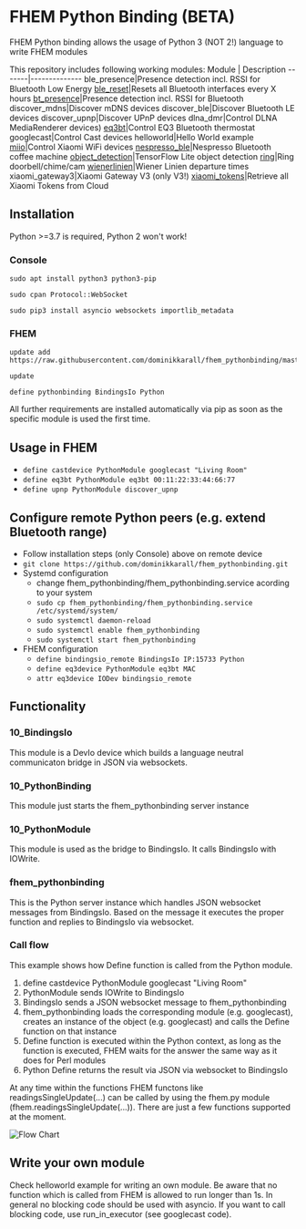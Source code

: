 # FHEM Python Binding (BETA)

FHEM Python binding allows the usage of Python 3 (NOT 2!) language to write FHEM modules

This repository includes following working modules:
Module | Description
-------|--------------
ble_presence|Presence detection incl. RSSI for Bluetooth Low Energy
[ble_reset](https://github.com/dominikkarall/fhem_pythonbinding/blob/master/FHEM/bindings/python/lib/ble_reset/README.md)|Resets all Bluetooth interfaces every X hours
[bt_presence](https://github.com/dominikkarall/fhem_pythonbinding/blob/master/FHEM/bindings/python/lib/bt_presence/README.md)|Presence detection incl. RSSI for Bluetooth
discover_mdns|Discover mDNS devices
discover_ble|Discover Bluetooth LE devices
discover_upnp|Discover UPnP devices
dlna_dmr|Control DLNA MediaRenderer devices)
[eq3bt](https://github.com/dominikkarall/fhem_pythonbinding/blob/master/FHEM/bindings/python/lib/eq3bt/README.md)|Control EQ3 Bluetooth thermostat
googlecast|Control Cast devices
helloworld|Hello World example
[miio](https://github.com/dominikkarall/fhem_pythonbinding/tree/master/FHEM/bindings/python/lib/miio/README.md)|Control Xiaomi WiFi devices
[nespresso_ble](https://github.com/dominikkarall/fhem_pythonbinding/blob/master/FHEM/bindings/python/lib/nespresso_ble/README.md)|Nespresso Bluetooth coffee machine
[object_detection](https://github.com/dominikkarall/fhem_pythonbinding/blob/master/FHEM/bindings/python/lib/object_detection/README.md)|TensorFlow Lite object detection
[ring](https://github.com/dominikkarall/fhem_pythonbinding/blob/master/FHEM/bindings/python/lib/ring/README.md)|Ring doorbell/chime/cam
[wienerlinien](https://github.com/dominikkarall/fhem_pythonbinding/blob/master/FHEM/bindings/python/lib/wienerlinien/README.md)|Wiener Linien departure times
xiaomi_gateway3|Xiaomi Gateway V3 (only V3!)
[xiaomi_tokens](https://github.com/dominikkarall/fhem_pythonbinding/blob/master/FHEM/bindings/python/lib/xiaomi_tokens/README.md)|Retrieve all Xiaomi Tokens from Cloud

## Installation
Python >=3.7 is required, Python 2 won't work!

### Console
```
sudo apt install python3 python3-pip

sudo cpan Protocol::WebSocket

sudo pip3 install asyncio websockets importlib_metadata
```
### FHEM
```
update add https://raw.githubusercontent.com/dominikkarall/fhem_pythonbinding/master/controls_pythonbinding.txt

update

define pythonbinding BindingsIo Python
```

All further requirements are installed automatically via pip as soon as the specific module is used the first time.
 
## Usage in FHEM
 - `define castdevice PythonModule googlecast "Living Room"`
 - `define eq3bt PythonModule eq3bt 00:11:22:33:44:66:77`
 - `define upnp PythonModule discover_upnp`

## Configure remote Python peers (e.g. extend Bluetooth range)
- Follow installation steps (only Console) above on remote device
- `git clone https://github.com/dominikkarall/fhem_pythonbinding.git`
- Systemd configuration
  - change fhem_pythonbinding/fhem_pythonbinding.service acording to your system
  - `sudo cp fhem_pythonbinding/fhem_pythonbinding.service /etc/systemd/system/`
  - `sudo systemctl daemon-reload`
  - `sudo systemctl enable fhem_pythonbinding`
  - `sudo systemctl start fhem_pythonbinding`
- FHEM configuration
  - `define bindingsio_remote BindingsIo IP:15733 Python`
  - `define eq3device PythonModule eq3bt MAC`
  - `attr eq3device IODev bindingsio_remote`

## Functionality

### 10_BindingsIo
This module is a DevIo device which builds a language neutral communicaton bridge in JSON via websockets.
### 10_PythonBinding
This module just starts the fhem_pythonbinding server instance
### 10_PythonModule
This module is used as the bridge to BindingsIo. It calls BindingsIo with IOWrite.
### fhem_pythonbinding
This is the Python server instance which handles JSON websocket messages from BindingsIo. Based on the message it executes the proper function and replies to BindingsIo via websocket.

### Call flow
This example shows how Define function is called from the Python module.
 1. define castdevice PythonModule googlecast "Living Room"
 2. PythonModule sends IOWrite to BindingsIo
 3. BindingsIo sends a JSON websocket message to fhem_pythonbinding
 4. fhem_pythonbinding loads the corresponding module (e.g. googlecast), creates an instance of the object (e.g. googlecast) and calls the Define function on that instance
 5. Define function is executed within the Python context, as long as the function is executed, FHEM waits for the answer the same way as it does for Perl modules
 6. Python Define returns the result via JSON via websocket to BindingsIo

At any time within the functions FHEM functons like readingsSingleUpdate(...) can be called by using the fhem.py module (fhem.readingsSingleUpdate(...)). There are just a few functions supported at the moment.

![Flow Chart](/flowchart.png)

## Write your own module
Check helloworld example for writing an own module. Be aware that no function which is called from FHEM is allowed to run longer than 1s. In general no blocking code should be used with asyncio. If you want to call blocking code, use run_in_executor (see googlecast code).
